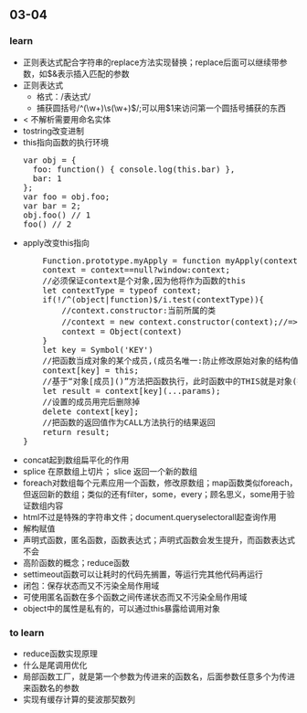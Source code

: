 ## 03-04



### learn



<ul>
    <li>正则表达式配合字符串的replace方法实现替换；replace后面可以继续带参数，如$&表示插入匹配的参数</li>
    <li>正则表达式
        <ul>
            <li>格式：/表达式/</li>
            <li>捕获圆括号/^(\w+)\s(\w+)$/;可以用$1来访问第一个圆括号捕获的东西</li>
        </ul>
    </li>
    <li> < 不解析需要用命名实体</li>
    <li>tostring改变进制</li>
    <li>this指向函数的执行环境
        <pre>var obj = {
  foo: function() { console.log(this.bar) },
  bar: 1
};
var foo = obj.foo;
var bar = 2;
obj.foo() // 1
foo() // 2</pre>
    </li>
    <li>apply改变this指向
        <pre>
    Function.prototype.myApply = function myApply(context,params){
    context = context==null?window:context;
    //必须保证context是个对象,因为他将作为函数的this
    let contextType = typeof context;
    if(!/^(object|function)$/i.test(contextType)){
        //context.constructor:当前所属的类
        //context = new context.constructor(context);//=>不适合Symbol/BigInt
        context = Object(context)
    }
    let key = Symbol('KEY')
    //把函数当成对象的某个成员,(成员名唯一:防止修改原始对象的结构值)
    context[key] = this;
    //基于“对象[成员]()”方法把函数执行，此时函数中的THIS就是对象(把参数传递给函数，并且接收返回值)
    let result = context[key](...params);
    //设置的成员用完后删除掉
    delete context[key];
    //把函数的返回值作为CALL方法执行的结果返回
    return result;
}</pre></li>
    <li>concat起到数组扁平化的作用</li>
    <li>splice 在原数组上切片； slice 返回一个新的数组</li>
    <li>foreach对数组每个元素应用一个函数，修改原数组；map函数类似foreach，但返回新的数组；类似的还有filter，some，every；顾名思义，some用于验证数组内容</li>
    <li>html不过是特殊的字符串文件；document.queryselectorall起查询作用</li>
    <li>解构赋值</li>
    <li>声明式函数，匿名函数，函数表达式；声明式函数会发生提升，而函数表达式不会</li>
    <li>高阶函数的概念；reduce函数</li>
    <li>settimeout函数可以让耗时的代码先搁置，等运行完其他代码再运行</li>
    <li>闭包：保存状态而又不污染全局作用域</li>
    <li>可使用匿名函数在多个函数之间传递状态而又不污染全局作用域</li>
    <li>object中的属性是私有的，可以通过this暴露给调用对象</li>
    </ul>



### to learn



<ul>
    <li>reduce函数实现原理</li>
    <li>什么是尾调用优化</li>
    <li>局部函数工厂，就是第一个参数为传进来的函数名，后面参数任意多个为传进来函数名的参数</li>
    <li>实现有缓存计算的斐波那契数列</li>
</ul>

